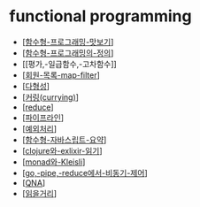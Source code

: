 # functional programming

- [[함수형-프로그래밍-맛보기]]
- [[함수형-프로그래밍의-정의]]
- [[평가,-일급함수,-고차함수]]
- [[회원-목록-map-filter]]
- [[다형성]]
- [[커링(currying)]]
- [[reduce]]
- [[파이프라인]]
- [[예외처리]]
- [[함수형-자바스립트-요약]]
- [[clojure와-exlixir-읽기]]
- [[monad와-Kleisli]]
- [[go,-pipe,-reduce에서-비동기-제어]]
- [[QNA]]
- [[읽을거리]]


[//begin]: # "Autogenerated link references for markdown compatibility"
[함수형-프로그래밍-맛보기]: 함수형-프로그래밍-맛보기.md "함수형 프로그래밍 맛보기"
[함수형-프로그래밍의-정의]: 함수형-프로그래밍의-정의.md "함수형 프로그래밍의 정의"
[회원-목록-map-filter]: 회원-목록-map-filter.md "회원 목록 map, filter"
[다형성]: 다형성.md "다형성"
[커링(currying)]: 커링(currying).md "커링(currying)"
[reduce]: reduce.md "reduce"
[파이프라인]: 파이프라인.md "파이프라인"
[예외처리]: 예외처리.md "예외처리"
[함수형-자바스립트-요약]: 함수형-자바스립트-요약.md "함수형 자바스립트 요약"
[clojure와-exlixir-읽기]: clojure와-exlixir-읽기.md "clojure와 exlixir 읽기"
[monad와-Kleisli]: monad와-Kleisli.md "안전하고, 정확한 함수 합성을 위한 방식"
[go,-pipe,-reduce에서-비동기-제어]: go,-pipe,-reduce에서-비동기-제어.md "go, pipe, reduce에서 비동기 제어"
[QNA]: QNA.md "동기상황에 대한 에러 핸들링"
[읽을거리]: 읽을거리.md "읽을거리"
[//end]: # "Autogenerated link references"
